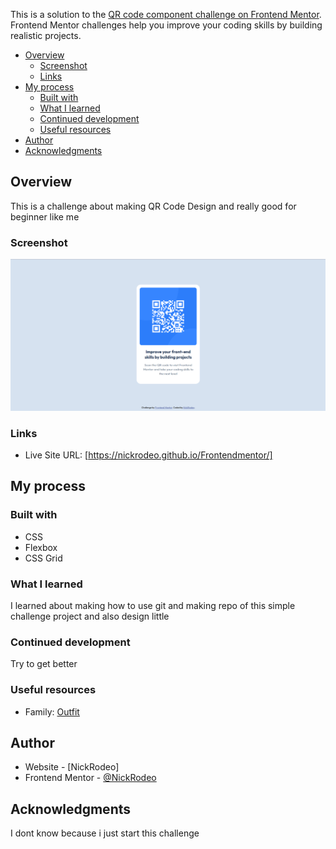 This is a solution to the [QR code component challenge on Frontend Mentor](https://www.frontendmentor.io/challenges/qr-code-component-iux_sIO_H). Frontend Mentor challenges help you improve your coding skills by building realistic projects.

- [Overview](#overview)
  - [Screenshot](#screenshot)
  - [Links](#links)
- [My process](#my-process)
  - [Built with](#built-with)
  - [What I learned](#what-i-learned)
  - [Continued development](#continued-development)
  - [Useful resources](#useful-resources)
- [Author](#author)
- [Acknowledgments](#acknowledgments)

## Overview

This is a challenge about making QR Code Design and really good for beginner like me

### Screenshot

![Screenshot of QR Code Card](images/QRCodeImage.png)

### Links

- Live Site URL: [https://nickrodeo.github.io/Frontendmentor/]

## My process

### Built with

- CSS
- Flexbox
- CSS Grid

### What I learned

I learned about making how to use git and making repo of this simple challenge project and also design little

### Continued development

Try to get better

### Useful resources

- Family: [Outfit](https://fonts.google.com/specimen/Outfit)

## Author

- Website - [NickRodeo]
- Frontend Mentor - [@NickRodeo](https://www.frontendmentor.io/profile/NickRodeo)

## Acknowledgments

I dont know because i just start this challenge
